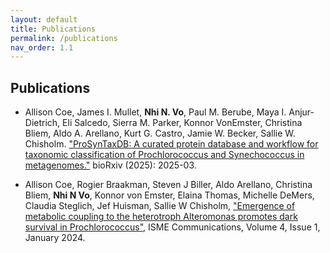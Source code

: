 ```yaml
---
layout: default
title: Publications
permalink: /publications
nav_order: 1.1
---
```

## **Publications**  
- Allison Coe, James I. Mullet, **Nhi N. Vo**, Paul M. Berube, Maya I. Anjur-Dietrich, Eli Salcedo, Sierra M. Parker, Konnor VonEmster, Christina Bliem, Aldo A. Arellano, Kurt G. Castro, Jamie W. Becker, Sallie W. Chisholm. ["ProSynTaxDB: A curated protein database and workflow for taxonomic classification of Prochlorococcus and Synechococcus in metagenomes."](https://doi.org/10.1101/2025.03.20.644373) bioRxiv (2025): 2025-03.  

- Allison Coe, Rogier Braakman, Steven J Biller, Aldo Arellano, Christina Bliem, **Nhi N Vo**, Konnor von Emster, Elaina Thomas, Michelle DeMers, Claudia Steglich, Jef Huisman, Sallie W Chisholm, ["Emergence of metabolic coupling to the heterotroph Alteromonas promotes dark survival in Prochlorococcus"](https://doi.org/10.1093/ismeco/ycae131), ISME Communications, Volume 4, Issue 1, January 2024.  